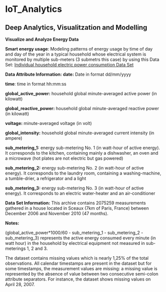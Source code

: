 # IoT_Analytics

## Deep Analytics, Visualitzation and Modelling

**Visualize and Analyze Energy Data**

**Smart energy usage**: Modeling patterns of energy usage by time of day and day of the year in a typical household whose electrical system is monitored by multiple sub-meters (3 submetrs this case) by using this Data Set: 
[Individual household electric power consumption Data Set](http://archive.ics.uci.edu/ml/datasets/Individual+household+electric+power+consumption)


**Data Attribute Information:**
**date:** Date in format dd/mm/yyyy

**time**: time in format hh:mm:ss

**global_active_power:** household global minute-averaged active power (in kilowatt)

**global_reactive_power:** household global minute-averaged reactive power (in kilowatt)

**voltage:** minute-averaged voltage (in volt)

**global_intensity:** household global minute-averaged current intensity (in ampere)

**sub_metering_1:** energy sub-metering No. 1 (in watt-hour of active energy). It corresponds to the kitchen, containing mainly a dishwasher, an oven and a microwave (hot plates are not electric but gas powered)

**sub_metering_2:** energy sub-metering No. 2 (in watt-hour of active energy). It corresponds to the laundry room, containing a washing-machine, a tumble-drier, a refrigerator and a light

**sub_metering_3:** energy sub-metering No. 3 (in watt-hour of active energy). It corresponds to an electric water-heater and an air-conditioner

**Data Set Information:**
This archive contains 2075259 measurements gathered in a house located in Sceaux (7km of Paris, France) between December 2006 and November 2010 (47 months).

**Notes:**

(global_active_power*1000/60 - sub_metering_1 - sub_metering_2 - sub_metering_3) represents the active energy consumed every minute (in watt hour) in the household by electrical equipment not measured in sub-meterings 1, 2 and 3.

The dataset contains missing values which is nearly 1,25% of the total observations. All calendar timestamps are present in the dataset but for some timestamps, the measurement values are missing: a missing value is represented by the absence of value between two consecutive semi-colon attribute separators. For instance, the dataset shows missing values on April 28, 2007.
